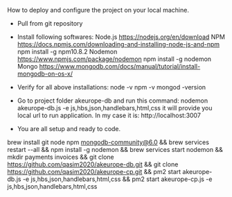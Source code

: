 How to deploy and configure the project on your local machine.
- Pull from git repository

- Install following softwares:
    Node.js https://nodejs.org/en/download
    NPM     https://docs.npmjs.com/downloading-and-installing-node-js-and-npm
            npm install -g npm10.8.2
    Nodemon https://www.npmjs.com/package/nodemon
            npm install -g nodemon
    Mongo   https://www.mongodb.com/docs/manual/tutorial/install-mongodb-on-os-x/ 

- Verify for all above installations:
    node -v
    npm -v
    mongod -version

- Go to project folder akeurope-db and run this command:
    nodemon akeurope-db.js -e js,hbs,json,handlebars,html,css
    it will provide you local url to run application. In my case it is: http://localhost:3007

- You are all setup and ready to code.  


brew install git node npm mongodb-community@6.0 && brew services restart --all && npm install -g nodemon && brew services start nodemon && mkdir payments invoices && git clone https://github.com/qasim2020/akeurope-db.git && git clone https://github.com/qasim2020/akeurope-cp.git && pm2 start akeurope-db.js -e js,hbs,json,handlebars,html,css && pm2 start akeurope-cp.js -e js,hbs,json,handlebars,html,css